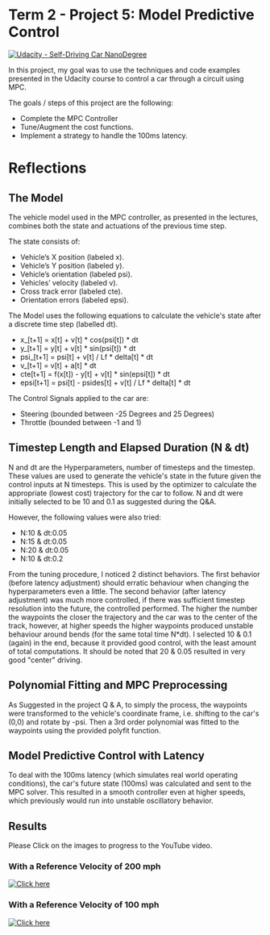 # Term 2 - Project 5: Model Predictive Control
[![Udacity - Self-Driving Car NanoDegree](https://s3.amazonaws.com/udacity-sdc/github/shield-carnd.svg)](http://www.udacity.com/drive)

In this project, my goal was to use the techniques and code examples presented in the Udacity course to control a car through a circuit using MPC.

The goals / steps of this project are the following:
- Complete the MPC Controller
- Tune/Augment the cost functions.
- Implement a strategy to handle the 100ms latency.

[//]: # (Image References)

[image1]: ./Output/CTEvsTraj.jpg "Better Trajectory for the cures"

# Reflections

## The Model

The vehicle model used in the MPC controller, as presented in the lectures, combines both the state and actuations of the previous time step. 

The state consists of:
- Vehicle’s X position (labeled x).
- Vehicle’s Y position (labeled y).
- Vehicle’s orientation (labeled psi).
- Vehicles’ velocity (labeled v).
- Cross track error (labeled cte).
- Orientation errors (labeled epsi).

The Model uses the following equations to calculate the vehicle's state after a discrete time step (labelled dt).
* x_[t+1] = x[t] + v[t] * cos(psi[t]) * dt
* y_[t+1] = y[t] + v[t] * sin(psi[t]) * dt
* psi_[t+1] = psi[t] + v[t] / Lf * delta[t] * dt
* v_[t+1] = v[t] + a[t] * dt
* cte[t+1] = f(x[t]) - y[t] + v[t] * sin(epsi[t]) * dt
* epsi[t+1] = psi[t] - psides[t] + v[t] / Lf * delta[t] * dt

The Control Signals applied to the car are:
- Steering (bounded between -25 Degrees and 25 Degrees)
- Throttle (bounded between -1 and 1)

## Timestep Length and Elapsed Duration (N & dt)

N and dt are the Hyperparameters, number of timesteps and the timestep. These values are used to generate the vehicle's state in the future given the control inputs at N timesteps.  This is used by the optimizer to calculate the appropriate (lowest cost) trajectory for the car to follow. N and dt were initially selected to be 10 and 0.1 as suggested during the Q&A. 

However, the following values were also tried:
- N:10 & dt:0.05
- N:15 & dt:0.05
- N:20 & dt:0.05
- N:10 & dt:0.2

From the tuning procedure, I noticed 2 distinct behaviors. The first behavior (before latency adjustment) should erratic behaviour when changing the hyperparameters even a little. The second behavior (after latency adjustment) was much more controlled, if there was sufficient timestep resolution into the future, the controlled performed. The higher the number the waypoints the closer the trajectory and the car was to the center of the track, however, at higher speeds the higher waypoints produced unstable behaviour around bends (for the same total time N*dt). I selected 10 & 0.1 (again) in the end, because it provided good control, with the least amount of total computations. It should be noted that 20 & 0.05 resulted in very good "center" driving.


## Polynomial Fitting and MPC Preprocessing

As Suggested in the project Q & A, to simply the process, the waypoints were transformed to the vehicle's coordinate frame, i.e. shifting to the car's (0,0) and rotate by -psi. Then a 3rd order polynomial was fitted to the waypoints using the provided polyfit function.

## Model Predictive Control with Latency

To deal with the 100ms latency (which simulates real world operating conditions), the car's future state (100ms) was calculated and sent to the MPC solver. This resulted in a smooth controller even at higher speeds, which previously would run into unstable oscillatory behavior.

## Results 

Please Click on the images to progress to the YouTube video.

### With a Reference Velocity of 200 mph 

[![Click here](http://img.youtube.com/vi/f7e81EEYOxw/0.jpg)](https://www.youtube.com/watch?v=f7e81EEYOxw)


### With a Reference Velocity of 100 mph 

[![Click here](http://img.youtube.com/vi/O7yVbfFxbuw/0.jpg)](https://www.youtube.com/watch?v=O7yVbfFxbuw)


